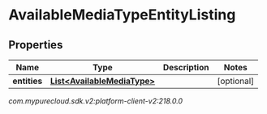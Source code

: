 # AvailableMediaTypeEntityListing


## Properties

| Name | Type | Description | Notes |
| ------------ | ------------- | ------------- | ------------- |
| **entities** | [**List&lt;AvailableMediaType&gt;**](AvailableMediaType) |  |  [optional] |




_com.mypurecloud.sdk.v2:platform-client-v2:218.0.0_
